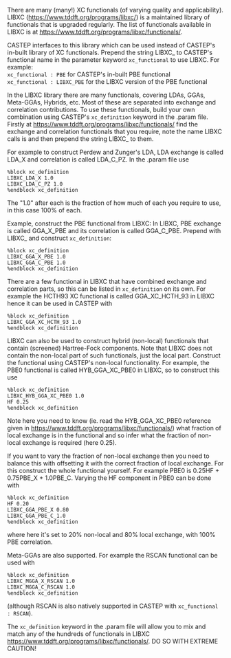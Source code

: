 There are many (many!) XC functionals (of varying quality and
applicability). LIBXC (https://www.tddft.org/programs/libxc/) is a
maintained library of functionals that is upgraded regularly. The list
of functionals available in LIBXC is at
https://www.tddft.org/programs/libxc/functionals/.

CASTEP interfaces to this library which can be used instead of
CASTEP's in-built library of XC functionals. Prepend the string LIBXC_
to CASTEP's functional name in the parameter keyword `xc_functional`
to use LIBXC. For example:  
`xc_functional : PBE` for CASTEP's in-built PBE functional  
`xc_functional : LIBXC_PBE` for the LIBXC version of the PBE functional  

In the LIBXC library there are many functionals, covering LDAs, GGAs,
Meta-GGAs, Hybrids, etc. Most of these are separated into exchange and
correlation contributions. To use these functionals, build your own
combination using CASTEP's `xc_definition` keyword in the .param
file. Firstly at https://www.tddft.org/programs/libxc/functionals/
find the exchange and correlation functionals that you require, note
the name LIBXC calls is and then prepend the string LIBXC_ to them.

For example to construct Perdew and Zunger's LDA, LDA exchange is
called LDA_X and correlation is called LDA_C_PZ.
In the .param file use
```
%block xc_definition
LIBXC_LDA_X 1.0
LIBXC_LDA_C_PZ 1.0
%endblock xc_definition
```
The "1.0" after each is the fraction of how much of each you require
to use, in this case 100% of each.

Example, construct the PBE functional from LIBXC: In LIBXC, PBE
exchange is called GGA_X_PBE and its correlation is called
GGA_C_PBE. Prepend with LIBXC_ and construct `xc_definition`:
```
%block xc_definition
LIBXC_GGA_X_PBE 1.0
LIBXC_GGA_C_PBE 1.0
%endblock xc_definition
```

There are a few functional in LIBXC that have combined exchange and
correlation parts, so this can be listed in `xc_definition` on its
own. For example the HCTH93 XC functional is called GGA_XC_HCTH_93 in
LIBXC hence it can be used in CASTEP with
```
%block xc_definition
LIBXC_GGA_XC_HCTH_93 1.0
%endblock xc_definition
```
LIBXC can also be used to construct hybrid (non-local) functionals
that contain (screened) Hartree-Fock components. Note that LIBXC does
not contain the non-local part of such functionals, just the local
part. Construct the functional using CASTEP's non-local
functionality. For example, the PBE0 functional is called
HYB_GGA_XC_PBE0 in LIBXC, so to construct this use
```
%block xc_definition
LIBXC_HYB_GGA_XC_PBE0 1.0
HF 0.25
%endblock xc_definition
```

Note here you need to know (ie. read the HYB_GGA_XC_PBE0 reference
given in https://www.tddft.org/programs/libxc/functionals/) what
fraction of local exchange is in the functional and so
infer what the fraction of non-local exchange is required (here 0.25).

If you want to vary the fraction of non-local exchange then you need to
balance this with offsetting it with the correct fraction of local
exchange. For this construct the whole functional yourself. For
example PBE0 is 0.25HF + 0.75PBE_X + 1.0PBE_C. Varying the HF
component in PBE0 can be done with
```
%block xc_definition
HF 0.20
LIBXC_GGA_PBE_X 0.80
LIBXC_GGA_PBE_C_1.0
%endblock xc_definition
```
where here it's set to 20% non-local and 80% local exchange, with 100%
PBE correlation.

Meta-GGAs are also supported. For example the RSCAN functional can be
used with
```
%block xc_definition
LIBXC_MGGA_X_RSCAN 1.0
LIBXC_MGGA_C_RSCAN 1.0
%endblock xc_definition
```
(although RSCAN is also natively supported in CASTEP with `xc_functional : RSCAN`).

The `xc_definition` keyword in the .param file will allow you to mix
and match any of the hundreds of functionals in LIBXC
https://www.tddft.org/programs/libxc/functionals/. DO SO WITH EXTREME CAUTION!
